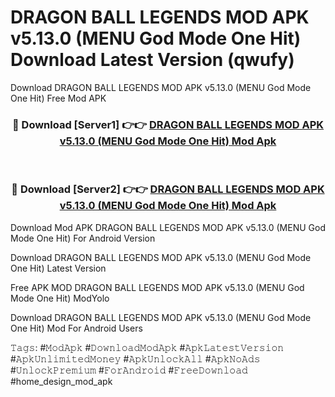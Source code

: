 # DRAGON BALL LEGENDS MOD APK v5.13.0 (MENU God Mode One Hit) Download Latest Version (qwufy)
Download DRAGON BALL LEGENDS MOD APK v5.13.0 (MENU God Mode One Hit) Free Mod APK

<div align="center">
<h3>🔴 Download [Server1] 👉👉 <a href="https://apkcomod.com?title=DRAGON_BALL_LEGENDS_MOD_APK_v5.13.0_(MENU_God_Mode_One_Hit)">DRAGON BALL LEGENDS MOD APK v5.13.0 (MENU God Mode One Hit) Mod Apk</a></h3><br>

<h3>🔴 Download [Server2] 👉👉 <a href="https://apkcomod.com?title=DRAGON_BALL_LEGENDS_MOD_APK_v5.13.0_(MENU_God_Mode_One_Hit)">DRAGON BALL LEGENDS MOD APK v5.13.0 (MENU God Mode One Hit) Mod Apk</a></h3>
</div>


Download Mod APK DRAGON BALL LEGENDS MOD APK v5.13.0 (MENU God Mode One Hit) For Android Version

Download DRAGON BALL LEGENDS MOD APK v5.13.0 (MENU God Mode One Hit) Latest Version

Free APK MOD DRAGON BALL LEGENDS MOD APK v5.13.0 (MENU God Mode One Hit) ModYolo

Download DRAGON BALL LEGENDS MOD APK v5.13.0 (MENU God Mode One Hit) Mod For Android Users

𝚃𝚊𝚐𝚜: #𝙼𝚘𝚍𝙰𝚙𝚔 #𝙳𝚘𝚠𝚗𝚕𝚘𝚊𝚍𝙼𝚘𝚍𝙰𝚙𝚔 #𝙰𝚙𝚔𝙻𝚊𝚝𝚎𝚜𝚝𝚅𝚎𝚛𝚜𝚒𝚘𝚗 #𝙰𝚙𝚔𝚄𝚗𝚕𝚒𝚖𝚒𝚝𝚎𝚍𝙼𝚘𝚗𝚎𝚢 #𝙰𝚙𝚔𝚄𝚗𝚕𝚘𝚌𝚔𝙰𝚕𝚕 #𝙰𝚙𝚔𝙽𝚘𝙰𝚍𝚜 #𝚄𝚗𝚕𝚘𝚌𝚔𝙿𝚛𝚎𝚖𝚒𝚞𝚖 #𝙵𝚘𝚛𝙰𝚗𝚍𝚛𝚘𝚒𝚍 #𝙵𝚛𝚎𝚎𝙳𝚘𝚠𝚗𝚕𝚘𝚊𝚍 #home_design_mod_apk